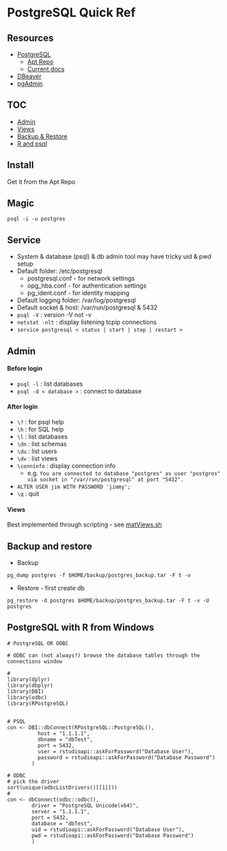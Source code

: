 
# PostgreSQL Quick Ref

## Resources

* [PostgreSQL](https://www.postgresql.org/)
  * [Apt Repo](https://www.postgresql.org/download/linux/ubuntu/)
  * [Current docs](https://www.postgresql.org/docs/current/)
* [DBeaver](https://dbeaver.io/)
* [pgAdmin](https://www.pgadmin.org/)

## TOC
* [Admin](#admin)  
* [Views](#views)
* [Backup & Restore](#backup-and-restore)  
* [R and psql](#postgresql-with-r-from-windows)  

## Install
Get it from the Apt Repo  

## Magic
```
psql -i -u postgres
````

## Service  
* System & database (psql) & db admin tool may have tricky uid & pwd setup  
* Default folder: /etc/postgresql  
  * postgresql.conf - for network settings  
  * opg_hba.conf - for authentication settings  
  * pg_ident.conf - for identity mapping  
* Default logging folder: /var/log/postgresql  
* Default socket & host: /var/run/postgresql & 5432  
* ` psql -V ` : version -V not -v  
* ` netstat -nlt ` : display listening tcpip connections  
* ` service postgresql < status | start | stop | restart > `  

## Admin
#### Before login  
* ` psql -l ` : list databases  
* ` psql -d < database > ` : connect to database  

#### After login  
* ` \? ` : for psql help  
* ` \h ` : for SQL help  
* ` \l ` : list databases  
* ` \dn ` : list schemas  
* ` \du ` : list users  
* ` \dv ` : list views  
* ` \conninfo ` : display connection info  
  * e.g. `You are connected to database "postgres" as user "postgres" via socket in "/var/run/postgresql" at port "5432".`  
* ` ALTER USER jim WITH PASSWORD 'jimmy'; `  
* ` \q ` : quit  

#### Views
Best implemented through scripting - see [matViews.sh](matViews.sh)  

## Backup and restore

* Backup
```
pg_dump postgres -f $HOME/backup/postgres_backup.tar -F t -v
```
* Restore - first create db
```
pg_restore -d postgres $HOME/backup/postgres_backup.tar -F t -v -U postgres
```

## PostgreSQL with R from Windows
```
# PostgreSQL OR ODBC

# ODBC can (not always?) browse the database tables through the connections window

#
library(dplyr)
library(dbplyr)
library(DBI)
library(odbc)
library(RPostgreSQL)


# PSQL
con <- DBI::dbConnect(RPostgreSQL::PostgreSQL(),
          host = "1.1.1.1",
          dbname = "dbTest",
          port = 5432,
          user = rstudioapi::askForPassword("Database User"),
          password = rstudioapi::askForPassword("Database Password")
        )

# ODBC
# pick the driver
sort(unique(odbcListDrivers()[[1]]))
#
con <- dbConnect(odbc::odbc(),
        driver = "PostgreSQL Unicode(x64)",
        server = "1.1.1.1",
        port = 5432,
        database = "dbTest",
        uid = rstudioapi::askForPassword("Database User"),
        pwd = rstudioapi::askForPassword("Database Password")
        )
```


<br><br>

